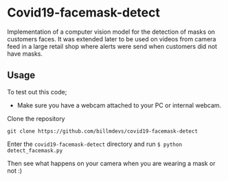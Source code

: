 # **Covid19-facemask-detect**

Implementation of a computer vision model for the detection of masks on customers faces.
It was extended later to be used on videos from camera feed in a large retail shop where alerts were send when customers did not have masks. <br />

## **Usage**

To test out this code;

- Make sure you have a webcam attached to your PC or internal webcam.

Clone the repository <br />

`git clone https://github.com/billmdevs/covid19-facemask-detect`

Enter the `covid19-facemask-detect` directory and run `$ python detect_facemask.py` <br />

Then see what happens on your camera when you are wearing a mask or not :)
